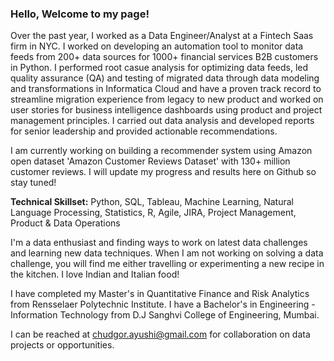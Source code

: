 ### Hello, Welcome to my page! 

Over the past year, I worked as a Data Engineer/Analyst at a Fintech Saas firm in NYC. I worked on developing an automation tool to monitor data feeds from 200+ data sources for 1000+ financial services B2B customers in Python. I performed root casue analysis for optimizing data feeds, led quality assurance (QA) and testing of migrated data through data modeling and transformations in Informatica Cloud and have a proven track record to streamline migration experience from legacy to new product and worked on user stories for business intelligence dashboards using product and project management principles. I carried out data analysis and developed reports for senior leadership and provided actionable recommendations. 

I am currently working on building a recommender system using Amazon open dataset 'Amazon Customer Reviews Dataset' with 130+ million customer reviews. I will update my progress and results here on Github so stay tuned! 

**Technical Skillset:** Python, SQL, Tableau, Machine Learning, Natural Language Processing, Statistics, R, Agile, JIRA, Project Management, Product & Data Operations

I'm a data enthusiast and finding ways to work on latest data challenges and learning new data techniques. When I am not working on solving a data challenge, you will find me either travelling or experimenting a new recipe in the kitchen. I love Indian and Italian food!

I have completed my Master's in Quantitative Finance and Risk Analytics from Rensselaer Polytechnic Institute. I have a Bachelor's in Engineering - Information Technology from D.J Sanghvi College of Engineering, Mumbai.

I can be reached at chudgor.ayushi@gmail.com for collaboration on data projects or opportunities.

<!--
**ayushic/ayushic** is a ✨ _special_ ✨ repository because its `README.md` (this file) appears on your GitHub profile.

Here are some ideas to get you started:

- 🔭 I’m currently working on ...
- 🌱 I’m currently learning ...
- 👯 I’m looking to collaborate on ...
- 🤔 I’m looking for help with ...
- 💬 Ask me about ...
- 📫 How to reach me: ...
- 😄 Pronouns: ...
- ⚡ Fun fact: ...
-->
